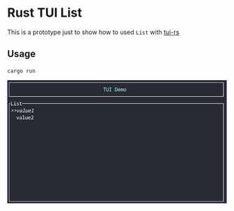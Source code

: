 # Rust TUI List

This is a prototype just to show how to used ``List`` with [tui-rs](https://github.com/fdehau/tui-rs)

## Usage

```console
cargo run
```

<img src="./assets/demo.png" alt="screenshoot">
